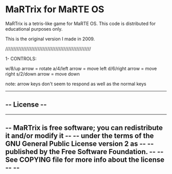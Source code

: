 MaRTrix for MaRTE OS
====================

MaRTrix is a tetris-like game for MaRTE OS.
This code is distributed for educational purposes only.

This is the original version I made in 2009.

/////////////////////////////////////////////////////

1- CONTROLS:

w/8/up arrow = rotate
a/4/left arrow = move left
d/6/right arrow = move right
s/2/down arrow = move down

note: arrow keys don't seem to respond as well as the normal keys

-----------------------------------------------------------------------------
--                               License                                  -- 
-----------------------------------------------------------------------------
--                                                                         --
-- MaRTrix is free software; you can redistribute it and/or modify it      --
-- under the terms of the GNU General Public License version 2 as          -- 
-- published by the Free Software Foundation.                              --
-- See COPYING file for more info about the license                        --                                                                   --
--         
